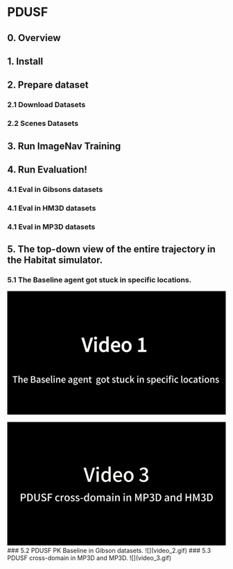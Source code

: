 # PDUSF

## 0. Overview
## 1. Install 
## 2. Prepare dataset
### 2.1 Download Datasets
### 2.2 Scenes Datasets
## 3. Run ImageNav Training 
## 4. Run Evaluation!
### 4.1 Eval in Gibsons datasets
### 4.1 Eval in HM3D datasets
### 4.1 Eval in MP3D datasets
## 5. The top-down view of the entire trajectory in the Habitat simulator. 
### 5.1 The Baseline agent got stuck in specific locations.
![Trapped](video_1.gif)
<div align="center">
    <img src="video_3.gif" />
</div>
### 5.2 PDUSF PK Baseline in Gibson datasets.
![](video_2.gif)
### 5.3 PDUSF cross-domain in MP3D and MP3D.
![](video_3.gif)
